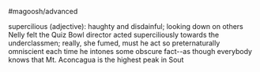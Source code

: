 #magoosh/advanced

supercilious (adjective): haughty and disdainful; looking down on others 
Nelly felt the Quiz Bowl director acted superciliously towards the underclassmen; really, she fumed, must 
he act so preternaturally omniscient each time he intones some obscure fact--as though everybody 
knows that Mt. Aconcagua is the highest peak in Sout 

